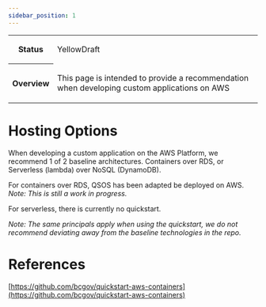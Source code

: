```yaml
---
sidebar_position: 1
---
```

<table class="wrapped relative-table"><colgroup></colgroup><tbody><tr><th>Status</th><td><div class="content-wrapper"><p><ac:structured-macro ac:name="status" ac:schema-version="1" ac:macro-id="18909ed6-cb1c-4eee-827a-1a09db821773"><ac:parameter ac:name="colour">Yellow</ac:parameter><ac:parameter ac:name="title">Draft</ac:parameter></ac:structured-macro>&nbsp;</p></div></td></tr><tr><th>Overview</th><td><div class="content-wrapper"><p>This page is intended to provide a recommendation when developing custom applications on AWS</p></div></td></tr></tbody></table>

Hosting Options
===============

When developing a custom application on the AWS Platform, we recommend 1 of 2 baseline architectures. Containers over RDS, or Serverless (lambda) over NoSQL (DynamoDB).

For containers over RDS, QSOS has been adapted be deployed on AWS. _Note: This is still a work in progress._

For serverless, there is currently no quickstart.

_Note: The same principals apply when using the quickstart, we do not recommend deviating away from the baseline technologies in the repo._

References
==========

[https://github.com/bcgov/quickstart-aws-containers](https://github.com/bcgov/quickstart-aws-containers)